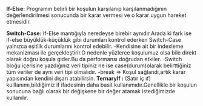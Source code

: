 **If-Else:** Programın belirli bir koşulun karşılanıp karşılanmadığının değerlendirilmesi sonucunda bir karar vermesi ve o karar uygun hareket etmesidir.

**Switch-Case:** If-Else mantığıyla neredeyse birebir aynıdır.Arada ki fark ise if-else büyüklük-küçüklük gibi durumları kontrol ederken Switch-Case yalnızca eşitlik durumlarını kontrol edebilir.
            -Kendisine ait bir indexleme mekanizması ile gerçekleştirir.O nedenle yüzlerce koşulumuz olsa bile direkt olarak doğru koşula gider.Bu da performansı doğrudan etkiler. 
            -Switch bloğu içerisine yazdığınız veri tipiniz ne ise case(durum)olarak belirttiğiniz tüm veriler de aynı veri tipi olmalıdır.
            -break => Koşul sağlandı,artık karar yapısından kendini dışarı atabilirsin.
**TernaryIf :** (Satır iç ıf) kulllanımı,bildiğimiz if ifadesinin daha basit kullanımıdır.Genellikle bir koşulun sonucuna bağlı olarak bir değişkene bir değer atamak istediğimizde kullanılır.

